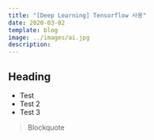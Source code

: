 ```yaml
---
title: "[Deep Learning] Tensorflow 사용"
date: 2020-03-02
template: blog
image: ../images/ai.jpg
description: 
---
```




## Heading

 - Test
 - Test 2
 - Test 3

>Blockquote
